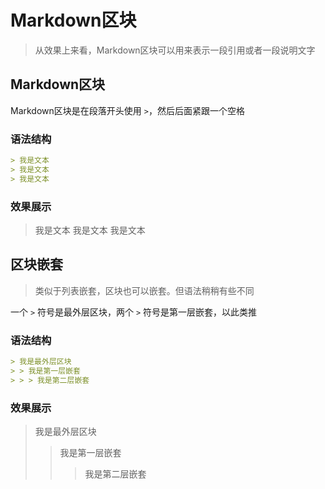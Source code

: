 # Markdown区块
> 从效果上来看，Markdown区块可以用来表示一段引用或者一段说明文字

## Markdown区块

Markdown区块是在段落开头使用 `>`，然后后面紧跟一个空格

### 语法结构

```markdown
> 我是文本
> 我是文本
> 我是文本
```

### 效果展示

> 我是文本
> 我是文本
> 我是文本

## 区块嵌套

> 类似于列表嵌套，区块也可以嵌套。但语法稍稍有些不同

一个 `>` 符号是最外层区块，两个 `>` 符号是第一层嵌套，以此类推

### 语法结构

```markdown
> 我是最外层区块
> > 我是第一层嵌套
> > > 我是第二层嵌套
```

### 效果展示

> 我是最外层区块
> > 我是第一层嵌套
> >
> > > 我是第二层嵌套